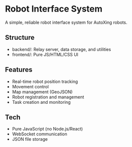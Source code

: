 # Robot Interface System

A simple, reliable robot interface system for AutoXing robots.

## Structure

- backend/: Relay server, data storage, and utilities
- frontend/: Pure JS/HTML/CSS UI

## Features
- Real-time robot position tracking
- Movement control
- Map management (GeoJSON)
- Robot registration and management
- Task creation and monitoring

## Tech
- Pure JavaScript (no Node.js/React)
- WebSocket communication
- JSON file storage 